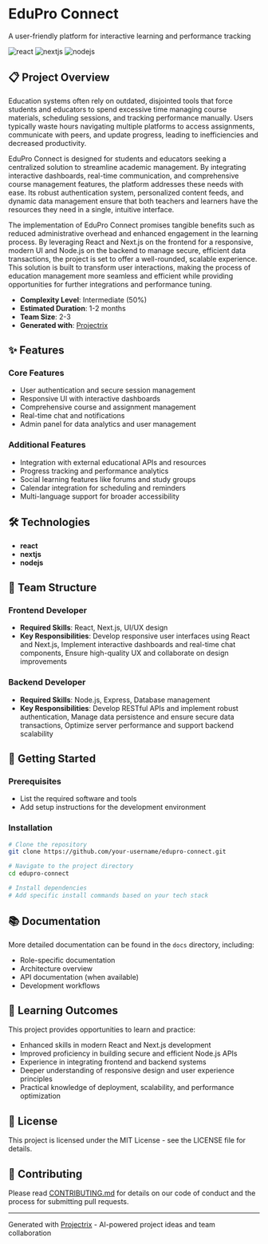 # EduPro Connect

A user-friendly platform for interactive learning and performance tracking

![react](https://img.shields.io/badge/-react-05122A?style=flat&logo=react) ![nextjs](https://img.shields.io/badge/-nextjs-05122A?style=flat&logo=nextjs) ![nodejs](https://img.shields.io/badge/-nodejs-05122A?style=flat&logo=nodejs)

## 📋 Project Overview

Education systems often rely on outdated, disjointed tools that force students and educators to spend excessive time managing course materials, scheduling sessions, and tracking performance manually. Users typically waste hours navigating multiple platforms to access assignments, communicate with peers, and update progress, leading to inefficiencies and decreased productivity.

EduPro Connect is designed for students and educators seeking a centralized solution to streamline academic management. By integrating interactive dashboards, real-time communication, and comprehensive course management features, the platform addresses these needs with ease. Its robust authentication system, personalized content feeds, and dynamic data management ensure that both teachers and learners have the resources they need in a single, intuitive interface.

The implementation of EduPro Connect promises tangible benefits such as reduced administrative overhead and enhanced engagement in the learning process. By leveraging React and Next.js on the frontend for a responsive, modern UI and Node.js on the backend to manage secure, efficient data transactions, the project is set to offer a well-rounded, scalable experience. This solution is built to transform user interactions, making the process of education management more seamless and efficient while providing opportunities for further integrations and performance tuning.

- **Complexity Level**: Intermediate (50%)
- **Estimated Duration**: 1-2 months
- **Team Size**: 2-3
- **Generated with**: [Projectrix](https://projectrix.app)

## ✨ Features

### Core Features
- User authentication and secure session management
- Responsive UI with interactive dashboards
- Comprehensive course and assignment management
- Real-time chat and notifications
- Admin panel for data analytics and user management

### Additional Features
- Integration with external educational APIs and resources
- Progress tracking and performance analytics
- Social learning features like forums and study groups
- Calendar integration for scheduling and reminders
- Multi-language support for broader accessibility

## 🛠️ Technologies

- **react**
- **nextjs**
- **nodejs**

## 👥 Team Structure

### Frontend Developer
- **Required Skills**: React, Next.js, UI/UX design
- **Key Responsibilities**: Develop responsive user interfaces using React and Next.js, Implement interactive dashboards and real-time chat components, Ensure high-quality UX and collaborate on design improvements

### Backend Developer
- **Required Skills**: Node.js, Express, Database management
- **Key Responsibilities**: Develop RESTful APIs and implement robust authentication, Manage data persistence and ensure secure data transactions, Optimize server performance and support backend scalability


## 🚀 Getting Started

### Prerequisites

- List the required software and tools
- Add setup instructions for the development environment

### Installation

```bash
# Clone the repository
git clone https://github.com/your-username/edupro-connect.git

# Navigate to the project directory
cd edupro-connect

# Install dependencies
# Add specific install commands based on your tech stack
```

## 📚 Documentation

More detailed documentation can be found in the `docs` directory, including:

- Role-specific documentation
- Architecture overview
- API documentation (when available)
- Development workflows

## 🌱 Learning Outcomes

This project provides opportunities to learn and practice:

- Enhanced skills in modern React and Next.js development
- Improved proficiency in building secure and efficient Node.js APIs
- Experience in integrating frontend and backend systems
- Deeper understanding of responsive design and user experience principles
- Practical knowledge of deployment, scalability, and performance optimization

## 📝 License

This project is licensed under the MIT License - see the LICENSE file for details.

## 🤝 Contributing

Please read [CONTRIBUTING.md](CONTRIBUTING.md) for details on our code of conduct and the process for submitting pull requests.

---

Generated with [Projectrix](https://projectrix.app) - AI-powered project ideas and team collaboration
